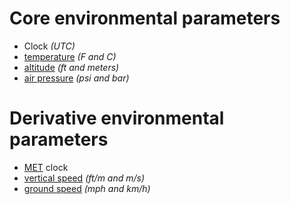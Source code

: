 # Core environmental parameters

- Clock _(UTC)_
- [temperature](https://en.wikipedia.org/wiki/Temperature) _(F and C)_
- [altitude](https://en.wikipedia.org/wiki/Altitude) _(ft and meters)_
- [air pressure](https://en.wikipedia.org/wiki/Atmospheric_pressure) _(psi and bar)_

# Derivative environmental parameters

- [MET](https://en.wikipedia.org/wiki/Mission_Elapsed_Time) clock
- [vertical speed](https://en.wikipedia.org/wiki/Rate_of_climb) _(ft/m and m/s)_
- [ground speed](https://en.wikipedia.org/wiki/Ground_speed) _(mph and km/h)_
